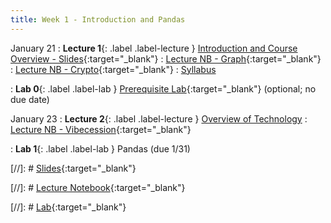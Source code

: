 ```yaml
---
title: Week 1 - Introduction and Pandas
---
```


January 21
: **Lecture 1**{: .label .label-lecture } [Introduction and Course Overview  - Slides](https://docs.google.com/presentation/d/1-ErICjQ3SuKzsphvRwfLIqBEqWhANndqMH8yU1r-1gc/edit?usp=sharing){:target="_blank"} 
: [Lecture NB - Graph](https://datahub.berkeley.edu/hub/user-redirect/git-pull?repo=https%3A%2F%2Fgithub.com%2FUCB-Econ-148%2Fecon148-sp25&branch=main&urlpath=lab%2Ftree%2Fecon148-sp25%2Flec%2Flec1.1%2FDSL_NetworkX.ipynb){:target="_blank"} 
: [Lecture NB - Crypto](https://datahub.berkeley.edu/hub/user-redirect/git-pull?repo=https%3A%2F%2Fgithub.com%2FUCB-Econ-148%2Fecon148-sp25&branch=main&urlpath=lab%2Ftree%2Fecon148-sp25%2Flec%2Flec1.1%2FCryptoPrice_CoincompareAPI.ipynb){:target="_blank"} 
: [Syllabus](https://www.econ148.org/sp24/syllabus/)


: **Lab 0**{: .label .label-lab } [Prerequisite Lab](https://datahub.berkeley.edu/hub/user-redirect/git-pull?repo=https%3A%2F%2Fgithub.com%2FUCB-Econ-148%2Fecon148-sp25&branch=main&urlpath=lab%2Ftree%2Fecon148-sp25%2Flab%2Flab00%2Flab00.ipynb){:target="_blank"} (optional; no due date)


January 23
: **Lecture 2**{: .label .label-lecture }  [Overview of Technology](https://docs.google.com/presentation/d/1hiwFt1kDmXA5S4-k3Epl_ATcwZfOMREKTKXS0cmtbFU/edit?usp=sharing) 
: [Lecture NB - Vibecession](https://datahub.berkeley.edu/hub/user-redirect/git-pull?repo=https%3A%2F%2Fgithub.com%2FUCB-Econ-148%2Fecon148-sp25&branch=main&urlpath=lab%2Ftree%2Fecon148-sp25%2Flec%2Flec1.2%2Fvibecession-Jan25.ipynb){:target="_blank"} 

: **Lab 1**{: .label .label-lab } Pandas   (due 1/31)




[//]: # [Slides](){:target="_blank"} 

[//]: # [Lecture Notebook](){:target="_blank"} 

[//]: # [Lab](){:target="_blank"} 

